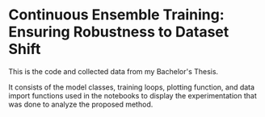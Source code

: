 # Continuous Ensemble Training: Ensuring Robustness to Dataset Shift 
This is the code and collected data from my Bachelor's Thesis.

It consists of the model classes, training loops, plotting function, and data import functions used in the notebooks to display the experimentation that was done to analyze the proposed method.
